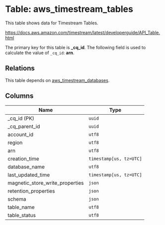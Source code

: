 # Table: aws_timestream_tables

This table shows data for Timestream Tables.

https://docs.aws.amazon.com/timestream/latest/developerguide/API_Table.html

The primary key for this table is **_cq_id**.
The following field is used to calculate the value of `_cq_id`: **arn**.
## Relations

This table depends on [aws_timestream_databases](aws_timestream_databases.md).

## Columns

| Name          | Type          |
| ------------- | ------------- |
|_cq_id (PK)|`uuid`|
|_cq_parent_id|`uuid`|
|account_id|`utf8`|
|region|`utf8`|
|arn|`utf8`|
|creation_time|`timestamp[us, tz=UTC]`|
|database_name|`utf8`|
|last_updated_time|`timestamp[us, tz=UTC]`|
|magnetic_store_write_properties|`json`|
|retention_properties|`json`|
|schema|`json`|
|table_name|`utf8`|
|table_status|`utf8`|